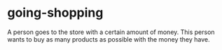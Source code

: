 # going-shopping
A person goes to the store with a certain amount of money. This person wants to buy as many products as possible with the money they have.
